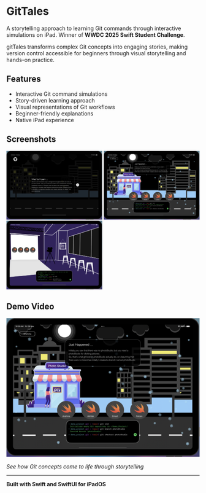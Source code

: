 # GitTales

A storytelling approach to learning Git commands through interactive simulations on iPad. Winner of **WWDC 2025 Swift Student Challenge**.

gitTales transforms complex Git concepts into engaging stories, making version control accessible for beginners through visual storytelling and hands-on practice.

## Features

- Interactive Git command simulations
- Story-driven learning approach  
- Visual representations of Git workflows
- Beginner-friendly explanations
- Native iPad experience

## Screenshots


<img src="1.png" width="250"> <img src="2.png" width="250"> <img src="3.png" width="250">

## Demo Video

[![GitTales Demo](2.png)](https://www.youtube.com/watch?v=QMblVZCvwCI?si=DnFW3828rdqlPtEN)



*See how Git concepts come to life through storytelling*

---

**Built with Swift and SwiftUI for iPadOS**
